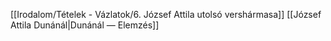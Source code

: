 [[Irodalom/Tételek - Vázlatok/6. József Attila utolsó vershármasa]]
[[József Attila Dunánál|Dunánál — Elemzés]]
